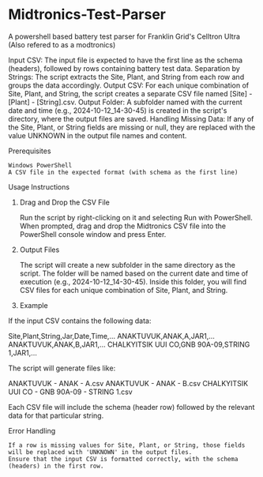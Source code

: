 # Midtronics-Test-Parser
A powershell based battery test parser for Franklin Grid's Celltron Ultra (Also refered to as a modtronics)

Input CSV: The input file is expected to have the first line as the schema (headers), followed by rows containing battery test data.
Separation by Strings: The script extracts the Site, Plant, and String from each row and groups the data accordingly.
Output CSV: For each unique combination of Site, Plant, and String, the script creates a separate CSV file named [Site] - [Plant] - [String].csv.
Output Folder: A subfolder named with the current date and time (e.g., 2024-10-12_14-30-45) is created in the script's directory, where the output files are saved.
Handling Missing Data: If any of the Site, Plant, or String fields are missing or null, they are replaced with the value UNKNOWN in the output file names and content.

Prerequisites

    Windows PowerShell
    A CSV file in the expected format (with schema as the first line)

Usage Instructions
1. Drag and Drop the CSV File

    Run the script by right-clicking on it and selecting Run with PowerShell.
    When prompted, drag and drop the Midtronics CSV file into the PowerShell console window and press Enter.

2. Output Files

    The script will create a new subfolder in the same directory as the script. The folder will be named based on the current date and time of execution (e.g., 2024-10-12_14-30-45).
    Inside this folder, you will find CSV files for each unique combination of Site, Plant, and String.

3. Example

If the input CSV contains the following data:

Site,Plant,String,Jar,Date,Time,...
ANAKTUVUK,ANAK,A,JAR1,...
ANAKTUVUK,ANAK,B,JAR1,...
CHALKYITSIK UUI CO,GNB 90A-09,STRING 1,JAR1,...

The script will generate files like:

ANAKTUVUK - ANAK - A.csv
ANAKTUVUK - ANAK - B.csv
CHALKYITSIK UUI CO - GNB 90A-09 - STRING 1.csv

Each CSV file will include the schema (header row) followed by the relevant data for that particular string.


Error Handling

    If a row is missing values for Site, Plant, or String, those fields will be replaced with 'UNKNOWN' in the output files.
    Ensure that the input CSV is formatted correctly, with the schema (headers) in the first row.
